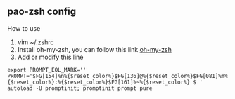 ## pao-zsh config

How to use
1. vim ~/.zshrc
2. Install oh-my-zsh, you can follow this link [oh-my-zsh](https://ohmyz.sh)
3. Add or modify this line

```
export PROMPT_EOL_MARK=''
PROMPT='$FG[154]%n%{$reset_color%}$FG[136]@%{$reset_color%}$FG[081]%m%{$reset_color%}:%{$reset_color%}$FG[161]%~%{$reset_color%} $ '
autoload -U promptinit; promptinit prompt pure
```
